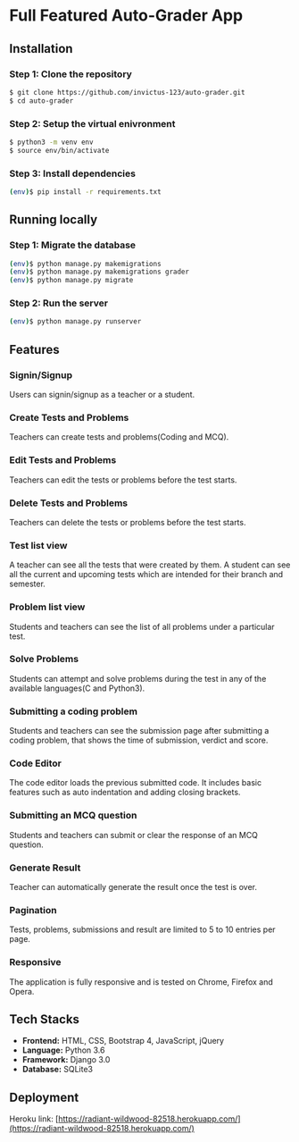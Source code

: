 # Full Featured Auto-Grader App

## Installation

### Step 1: Clone the repository
```bash
$ git clone https://github.com/invictus-123/auto-grader.git
$ cd auto-grader
```

### Step 2: Setup the virtual enivronment
```bash
$ python3 -m venv env
$ source env/bin/activate

```

### Step 3: Install dependencies
```bash
(env)$ pip install -r requirements.txt
```

## Running locally

### Step 1: Migrate the database
```bash
(env)$ python manage.py makemigrations
(env)$ python manage.py makemigrations grader
(env)$ python manage.py migrate
```

### Step 2: Run the server
```bash
(env)$ python manage.py runserver
```

## Features

### Signin/Signup
Users can signin/signup as a teacher or a student.

### Create Tests and Problems
Teachers can create tests and problems(Coding and MCQ).

### Edit Tests and Problems
Teachers can edit the tests or problems before the test starts.

### Delete Tests and Problems
Teachers can delete the tests or problems before the test starts.

### Test list view
A teacher can see all the tests that were created by them.
A student can see all the current and upcoming tests which are intended for their branch and semester.

### Problem list view
Students and teachers can see the list of all problems under a particular test.

### Solve Problems
Students can attempt and solve problems during the test in any of the available languages(C and Python3).

### Submitting a coding problem
Students and teachers can see the submission page after submitting a coding problem, that shows the time of submission,
verdict and score.

### Code Editor
The code editor loads the previous submitted code. It includes basic features such as auto indentation and adding closing
brackets.

### Submitting an MCQ question
Students and teachers can submit or clear the response of an MCQ question.

### Generate Result
Teacher can automatically generate the result once the test is over.

### Pagination
Tests, problems, submissions and result are limited to 5 to 10 entries per page.

### Responsive
The application is fully responsive and is tested on Chrome, Firefox and Opera.

## Tech Stacks
* **Frontend:** HTML, CSS, Bootstrap 4, JavaScript, jQuery
* **Language:** Python 3.6
* **Framework:** Django 3.0
* **Database:** SQLite3

## Deployment
Heroku link: [https://radiant-wildwood-82518.herokuapp.com/](https://radiant-wildwood-82518.herokuapp.com/)

